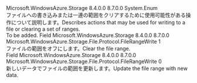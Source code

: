 <Type Name="FileRangeWrite" FullName="Microsoft.WindowsAzure.Storage.File.Protocol.FileRangeWrite">
  <TypeSignature Language="C#" Value="public enum FileRangeWrite" />
  <TypeSignature Language="ILAsm" Value=".class public auto ansi sealed FileRangeWrite extends System.Enum" />
  <TypeSignature Language="DocId" Value="T:Microsoft.WindowsAzure.Storage.File.Protocol.FileRangeWrite" />
  <TypeSignature Language="VB.NET" Value="Public Enum FileRangeWrite" />
  <TypeSignature Language="F#" Value="type FileRangeWrite = " />
  <AssemblyInfo>
    <AssemblyName>Microsoft.WindowsAzure.Storage</AssemblyName>
    <AssemblyVersion>8.4.0.0</AssemblyVersion>
    <AssemblyVersion>8.7.0.0</AssemblyVersion>
  </AssemblyInfo>
  <Base>
    <BaseTypeName>System.Enum</BaseTypeName>
  </Base>
  <Docs>
    <summary>
            <span data-ttu-id="852a2-101">ファイルへの書き込みまたは一連の範囲をクリアするために使用可能性がある操作について説明します。</span><span class="sxs-lookup"><span data-stu-id="852a2-101">Describes actions that may be used for writing to a file or clearing a set of ranges.</span></span>
            </summary>
    <remarks>To be added.</remarks>
  </Docs>
  <Members>
    <Member MemberName="Clear">
      <MemberSignature Language="C#" Value="Clear" />
      <MemberSignature Language="ILAsm" Value=".field public static literal valuetype Microsoft.WindowsAzure.Storage.File.Protocol.FileRangeWrite Clear = int32(1)" />
      <MemberSignature Language="DocId" Value="F:Microsoft.WindowsAzure.Storage.File.Protocol.FileRangeWrite.Clear" />
      <MemberSignature Language="VB.NET" Value="Clear" />
      <MemberSignature Language="F#" Value="Clear = 1" Usage="Microsoft.WindowsAzure.Storage.File.Protocol.FileRangeWrite.Clear" />
      <MemberType>Field</MemberType>
      <AssemblyInfo>
        <AssemblyName>Microsoft.WindowsAzure.Storage</AssemblyName>
        <AssemblyVersion>8.4.0.0</AssemblyVersion>
        <AssemblyVersion>8.7.0.0</AssemblyVersion>
      </AssemblyInfo>
      <ReturnValue>
        <ReturnType>Microsoft.WindowsAzure.Storage.File.Protocol.FileRangeWrite</ReturnType>
      </ReturnValue>
      <MemberValue>1</MemberValue>
      <Docs>
        <summary>
            <span data-ttu-id="852a2-102">ファイルの範囲をオフにします。</span><span class="sxs-lookup"><span data-stu-id="852a2-102">Clear the file range.</span></span>
            </summary>
      </Docs>
    </Member>
    <Member MemberName="Update">
      <MemberSignature Language="C#" Value="Update" />
      <MemberSignature Language="ILAsm" Value=".field public static literal valuetype Microsoft.WindowsAzure.Storage.File.Protocol.FileRangeWrite Update = int32(0)" />
      <MemberSignature Language="DocId" Value="F:Microsoft.WindowsAzure.Storage.File.Protocol.FileRangeWrite.Update" />
      <MemberSignature Language="VB.NET" Value="Update" />
      <MemberSignature Language="F#" Value="Update = 0" Usage="Microsoft.WindowsAzure.Storage.File.Protocol.FileRangeWrite.Update" />
      <MemberType>Field</MemberType>
      <AssemblyInfo>
        <AssemblyName>Microsoft.WindowsAzure.Storage</AssemblyName>
        <AssemblyVersion>8.4.0.0</AssemblyVersion>
        <AssemblyVersion>8.7.0.0</AssemblyVersion>
      </AssemblyInfo>
      <ReturnValue>
        <ReturnType>Microsoft.WindowsAzure.Storage.File.Protocol.FileRangeWrite</ReturnType>
      </ReturnValue>
      <MemberValue>0</MemberValue>
      <Docs>
        <summary>
            <span data-ttu-id="852a2-103">新しいデータでファイルの範囲を更新します。</span><span class="sxs-lookup"><span data-stu-id="852a2-103">Update the file range with new data.</span></span>
            </summary>
      </Docs>
    </Member>
  </Members>
</Type>